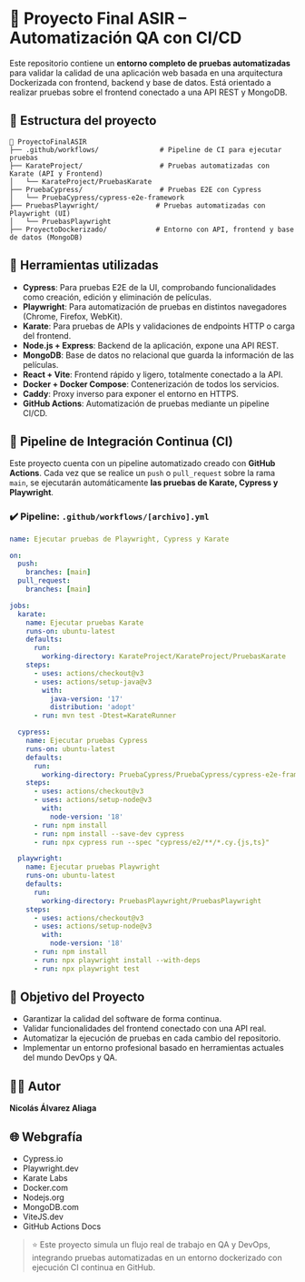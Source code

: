 # 🧪 Proyecto Final ASIR – Automatización QA con CI/CD

Este repositorio contiene un **entorno completo de pruebas automatizadas** para validar la calidad de una aplicación web basada en una arquitectura Dockerizada con frontend, backend y base de datos. Está orientado a realizar pruebas sobre el frontend conectado a una API REST y MongoDB.

## 📁 Estructura del proyecto

```
📂 ProyectoFinalASIR
├── .github/workflows/               # Pipeline de CI para ejecutar pruebas
├── KarateProject/                   # Pruebas automatizadas con Karate (API y Frontend)
│   └── KarateProject/PruebasKarate
├── PruebaCypress/                   # Pruebas E2E con Cypress
│   └── PruebaCypress/cypress-e2e-framework
├── PruebasPlaywright/              # Pruebas automatizadas con Playwright (UI)
│   └── PruebasPlaywright
├── ProyectoDockerizado/            # Entorno con API, frontend y base de datos (MongoDB)
```

## 🔧 Herramientas utilizadas

- **Cypress**: Para pruebas E2E de la UI, comprobando funcionalidades como creación, edición y eliminación de películas.
- **Playwright**: Para automatización de pruebas en distintos navegadores (Chrome, Firefox, WebKit).
- **Karate**: Para pruebas de APIs y validaciones de endpoints HTTP o carga del frontend.
- **Node.js + Express**: Backend de la aplicación, expone una API REST.
- **MongoDB**: Base de datos no relacional que guarda la información de las películas.
- **React + Vite**: Frontend rápido y ligero, totalmente conectado a la API.
- **Docker + Docker Compose**: Contenerización de todos los servicios.
- **Caddy**: Proxy inverso para exponer el entorno en HTTPS.
- **GitHub Actions**: Automatización de pruebas mediante un pipeline CI/CD.

## 🚀 Pipeline de Integración Continua (CI)

Este proyecto cuenta con un pipeline automatizado creado con **GitHub Actions**. Cada vez que se realice un `push` o `pull_request` sobre la rama `main`, se ejecutarán automáticamente **las pruebas de Karate, Cypress y Playwright**.

### ✔️ Pipeline: `.github/workflows/[archivo].yml`

```yaml
name: Ejecutar pruebas de Playwright, Cypress y Karate

on:
  push:
    branches: [main]
  pull_request:
    branches: [main]

jobs:
  karate:
    name: Ejecutar pruebas Karate
    runs-on: ubuntu-latest
    defaults:
      run:
        working-directory: KarateProject/KarateProject/PruebasKarate
    steps:
      - uses: actions/checkout@v3
      - uses: actions/setup-java@v3
        with:
          java-version: '17'
          distribution: 'adopt'
      - run: mvn test -Dtest=KarateRunner

  cypress:
    name: Ejecutar pruebas Cypress
    runs-on: ubuntu-latest
    defaults:
      run:
        working-directory: PruebaCypress/PruebaCypress/cypress-e2e-framework
    steps:
      - uses: actions/checkout@v3
      - uses: actions/setup-node@v3
        with:
          node-version: '18'
      - run: npm install
      - run: npm install --save-dev cypress
      - run: npx cypress run --spec "cypress/e2/**/*.cy.{js,ts}"

  playwright:
    name: Ejecutar pruebas Playwright
    runs-on: ubuntu-latest
    defaults:
      run:
        working-directory: PruebasPlaywright/PruebasPlaywright
    steps:
      - uses: actions/checkout@v3
      - uses: actions/setup-node@v3
        with:
          node-version: '18'
      - run: npm install
      - run: npx playwright install --with-deps
      - run: npx playwright test
```

## 🎯 Objetivo del Proyecto

- Garantizar la calidad del software de forma continua.
- Validar funcionalidades del frontend conectado con una API real.
- Automatizar la ejecución de pruebas en cada cambio del repositorio.
- Implementar un entorno profesional basado en herramientas actuales del mundo DevOps y QA.

## 👨‍💻 Autor

**Nicolás Álvarez Aliaga**

## 🌐 Webgrafía

- Cypress.io  
- Playwright.dev  
- Karate Labs  
- Docker.com  
- Nodejs.org  
- MongoDB.com  
- ViteJS.dev  
- GitHub Actions Docs  

> ⭐ Este proyecto simula un flujo real de trabajo en QA y DevOps, integrando pruebas automatizadas en un entorno dockerizado con ejecución CI continua en GitHub.
